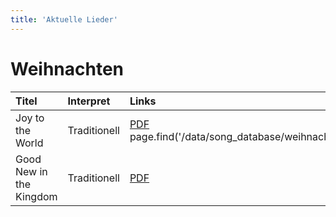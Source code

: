 ```yaml
---
title: 'Aktuelle Lieder'
---
```


# Weihnachten

| Titel | Interpret | Links |
| :----------------------- | :------------------- | :--------------------|
|Joy to the World | Traditionell | [PDF](/data/song_database/weihnachten_neu/joy_to_the_world/joy_to_the_world.pdf) page.find('/data/song_database/weihnachten_neu/joy_to_the_world/').media['joy_to_the_world.pdf']|
|Good New in the Kingdom | Traditionell | [PDF](../../data/song_database/weihnachten_neu/good_news_in_the_kingdom/good_news_in_the_kingdom.pdf) |
